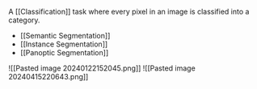 A [[Classification]] task where every pixel in an image is classified into a category.

- [[Semantic Segmentation]]
- [[Instance Segmentation]]
- [[Panoptic Segmentation]]

![[Pasted image 20240122152045.png]]
![[Pasted image 20240415220643.png]]
